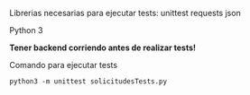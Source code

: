 Librerias necesarias para ejecutar tests:
unittest
requests
json

Python 3

**Tener backend corriendo antes de realizar tests!**

Comando para ejecutar tests
```
python3 -m unittest solicitudesTests.py
```
